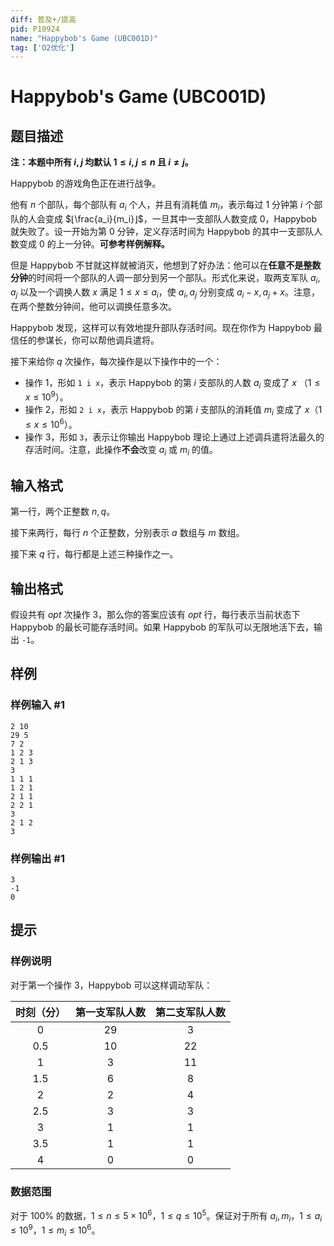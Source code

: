 ```yaml
---
diff: 普及+/提高
pid: P10924
name: "Happybob's Game (UBC001D)"
tag: ['O2优化']
---
```

# Happybob's Game (UBC001D)
## 题目描述

**注：本题中所有 $i,j$ 均默认 $1\le i,j\le n$ 且 $i\not = j$。**

Happybob 的游戏角色正在进行战争。

他有 $n$ 个部队，每个部队有 $a_i$ 个人，并且有消耗值 $m_i$，表示每过 $1$ 分钟第 $i$ 个部队的人会变成 $⌊\frac{a_i}{m_i}⌋$，一旦其中一支部队人数变成 $0$，Happybob 就失败了。设一开始为第 $0$ 分钟，定义存活时间为 Happybob 的其中一支部队人数变成 $0$ 的上一分钟。**可参考样例解释。**

但是 Happybob 不甘就这样就被消灭，他想到了好办法：他可以在**任意不是整数分钟**的时间将一个部队的人调一部分到另一个部队。形式化来说，取两支军队 $a_i, a_j$ 以及一个调换人数 $x$ 满足 $1\le x\le a_i$，使 $a_i,a_j$ 分别变成 $a_i-x,a_j+x$。注意，在两个整数分钟间，他可以调换任意多次。

Happybob 发现，这样可以有效地提升部队存活时间。现在你作为 Happybob 最信任的参谋长，你可以帮他调兵遣将。

接下来给你 $q$ 次操作，每次操作是以下操作中的一个：

- 操作 $1$，形如 `1 i x`，表示 Happybob 的第 $i$ 支部队的人数 $a_i$ 变成了 $x$ （$1\le x\le 10^9$）。
- 操作 $2$，形如 `2 i x`，表示 Happybob 的第 $i$ 支部队的消耗值 $m_i$ 变成了 $x$（$1\le x\le 10^6$）。
- 操作 $3$，形如 `3`，表示让你输出 Happybob 理论上通过上述调兵遣将法最久的存活时间。注意，此操作**不会**改变 $a_i$ 或 $m_i$ 的值。

## 输入格式

第一行，两个正整数 $n,q$。

接下来两行，每行 $n$ 个正整数，分别表示 $a$ 数组与 $m$ 数组。

接下来 $q$ 行，每行都是上述三种操作之一。

## 输出格式

假设共有 $opt$ 次操作 $3$，那么你的答案应该有 $opt$ 行，每行表示当前状态下 Happybob 的最长可能存活时间。如果 Happybob 的军队可以无限地活下去，输出 `-1`。

## 样例

### 样例输入 #1
```
2 10
29 5
7 2
1 2 3
2 1 3
3
1 1 1
1 2 1
2 1 1
2 2 1
3
2 1 2
3
```
### 样例输出 #1
```
3
-1
0
```
## 提示

### 样例说明

对于第一个操作 $3$，Happybob 可以这样调动军队：

| 时刻（分） | 第一支军队人数 | 第二支军队人数 |
| :----------: | :----------: | :----------: |
| $0$ | $29$ | $3$ |
| $0.5$ | $10$ | $22$ |
| $1$ | $3$ | $11$ |
| $1.5$ | $6$ | $8$ |
| $2$ | $2$ | $4$ |
| $2.5$ | $3$ | $3$ |
| $3$ | $1$ | $1$ |
| $3.5$ | $1$ | $1$ |
| $4$ | $0$ | $0$ |


### 数据范围

对于 $100\%$ 的数据，$1\le n \le 5\times 10^6$，$1\le q \le 10^5$。保证对于所有 $a_i,m_i$，$1\le a_i\le 10^9$，$1\le m_i\le 10^6$。


